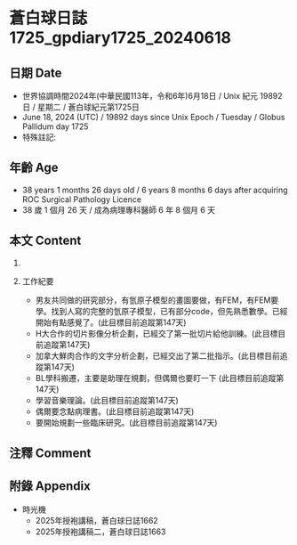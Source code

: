 [_metadata_:encoding]: - "utf-8"
[_metadata_:language]: - "zh-Hant-TW"
[_metadata_:fileformat]: - "markdown"
[_metadata_:MIME_type]: - "text/plain"
[_metadata_:markdown_version]: - "commonmark version 0.30"
[_metadata_:markdown_spec]: - "https://spec.commonmark.org/0.30/"

# 蒼白球日誌1725_gpdiary1725_20240618 #

## 日期 Date ##

* 世界協調時間2024年(中華民國113年，令和6年)6月18日 / Unix 紀元 19892 日 / 星期二 / 蒼白球紀元第1725日
* June 18, 2024 (UTC) / 19892 days since Unix Epoch / Tuesday / Globus Pallidum day 1725
* 特殊註記:

## 年齡 Age ##

* 38 years 1 months 26 days old / 6 years 8 months 6 days after acquiring ROC Surgical Pathology Licence
* 38 歲 1 個月 26 天 / 成為病理專科醫師 6 年 8 個月 6 天

## 本文 Content ##

1. 

2. 工作紀要

    - 男友共同做的研究部分，有氫原子模型的畫圖要做，有FEM，有FEM要學。找到人寫的完整的氫原子模型，已有部分code，但先熟悉數學。已經開始有點感覺了。(此目標目前追蹤第147天)
    - H大合作的切片影像分析企劃，已經交了第一批切片給他訓練。(此目標目前追蹤第147天)
    - 加拿大鮮肉合作的文字分析企劃，已經交出了第二批指示。(此目標目前追蹤第147天)
    - BL學科搬遷，主要是助理在規劃，但偶爾也要盯一下 (此目標目前追蹤第147天)
    - 學習音樂理論。(此目標目前追蹤第147天)
    - 偶爾要念點病理書。(此目標目前追蹤第147天)
    - 要開始規劃一些臨床研究。(此目標目前追蹤第147天)

## 注釋 Comment ##


## 附錄 Appendix ##

* 時光機
    - 2025年授袍講稿，蒼白球日誌1662
    - 2025年授袍講稿二，蒼白球日誌1663
